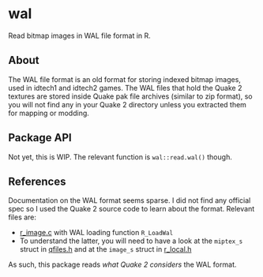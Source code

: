 # wal
Read bitmap images in WAL file format in R.

## About

The WAL file format is an old format for storing indexed bitmap images, used in idtech1 and idtech2 games. The WAL files that hold the Quake 2 textures are stored inside Quake pak file archives (similar to zip format), so you will not find any in your Quake 2 directory unless you extracted them for mapping or modding.


## Package API

Not yet, this is WIP. The relevant function is `wal::read.wal()` though.


## References

Documentation on the WAL format seems sparse. I did not find any official spec so I used the Quake 2 source code to learn about the format. Relevant files are:

* [r_image.c](https://github.com/id-Software/Quake-2/blob/master/ref_soft/r_image.c) with WAL loading function `R_LoadWal`
* To understand the latter, you will need to have a look at the `miptex_s` struct in [qfiles.h](https://github.com/id-Software/Quake-2/blob/master/qcommon/qfiles.h) and at the `image_s` struct in [r_local.h](https://github.com/id-Software/Quake-2/blob/master/ref_soft/r_local.h)

As such, this package reads *what Quake 2 considers* the WAL format.
